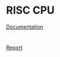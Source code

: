 # RISC CPU
[Documentation](https://docs.google.com/document/d/1vbQ0ldmbKiitK27L64wubZu0qL2AMR0tT6e2UPM1T8Y/edit)
#
[Report](https://docs.google.com/document/d/1vogQV7leVtOHQ4pv8SovJkZUtMNuTFWy76DSTuTKpBs/edit)
